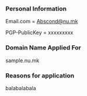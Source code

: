 ### Personal Information

Email.com = Abscond@nu.mk

PGP-PublicKey = xxxxxxxxx

### Domain Name Applied For

sample.nu.mk

### Reasons for application

balabalabala